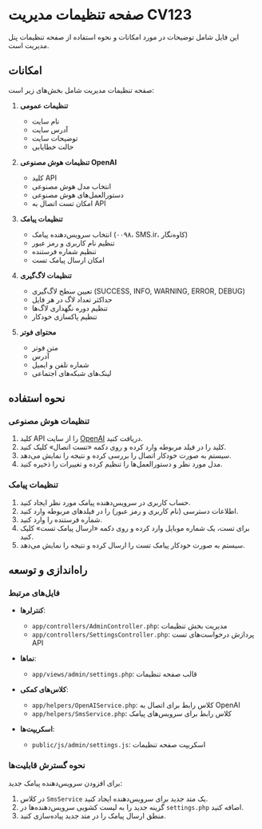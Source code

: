 # صفحه تنظیمات مدیریت CV123

این فایل شامل توضیحات در مورد امکانات و نحوه استفاده از صفحه تنظیمات پنل مدیریت است.

## امکانات

صفحه تنظیمات مدیریت شامل بخش‌های زیر است:

1. **تنظیمات عمومی**
   - نام سایت
   - آدرس سایت
   - توضیحات سایت
   - حالت خطایابی

2. **تنظیمات هوش مصنوعی OpenAI**
   - کلید API
   - انتخاب مدل هوش مصنوعی
   - دستورالعمل‌های هوش مصنوعی
   - امکان تست اتصال به API

3. **تنظیمات پیامک**
   - انتخاب سرویس‌دهنده پیامک (۰۰۹۸، SMS.ir، کاوه‌نگار)
   - تنظیم نام کاربری و رمز عبور
   - تنظیم شماره فرستنده
   - امکان ارسال پیامک تست

4. **تنظیمات لاگ‌گیری**
   - تعیین سطح لاگ‌گیری (SUCCESS, INFO, WARNING, ERROR, DEBUG)
   - حداکثر تعداد لاگ در هر فایل
   - تنظیم دوره نگهداری لاگ‌ها
   - تنظیم پاکسازی خودکار

5. **محتوای فوتر**
   - متن فوتر
   - آدرس
   - شماره تلفن و ایمیل
   - لینک‌های شبکه‌های اجتماعی

## نحوه استفاده

### تنظیمات هوش مصنوعی

1. کلید API را از سایت [OpenAI](https://platform.openai.com) دریافت کنید.
2. کلید را در فیلد مربوطه وارد کرده و روی دکمه «تست اتصال» کلیک کنید.
3. سیستم به صورت خودکار اتصال را بررسی کرده و نتیجه را نمایش می‌دهد.
4. مدل مورد نظر و دستورالعمل‌ها را تنظیم کرده و تغییرات را ذخیره کنید.

### تنظیمات پیامک

1. حساب کاربری در سرویس‌دهنده پیامک مورد نظر ایجاد کنید.
2. اطلاعات دسترسی (نام کاربری و رمز عبور) را در فیلدهای مربوطه وارد کنید.
3. شماره فرستنده را وارد کنید.
4. برای تست، یک شماره موبایل وارد کرده و روی دکمه «ارسال پیامک تست» کلیک کنید.
5. سیستم به صورت خودکار پیامک تست را ارسال کرده و نتیجه را نمایش می‌دهد.

## راه‌اندازی و توسعه

### فایل‌های مرتبط

- **کنترلرها**:
  - `app/controllers/AdminController.php`: مدیریت بخش تنظیمات
  - `app/controllers/SettingsController.php`: پردازش درخواست‌های تست API

- **نماها**:
  - `app/views/admin/settings.php`: قالب صفحه تنظیمات

- **کلاس‌های کمکی**:
  - `app/helpers/OpenAIService.php`: کلاس رابط برای اتصال به OpenAI
  - `app/helpers/SmsService.php`: کلاس رابط برای سرویس‌های پیامک

- **اسکریپت‌ها**:
  - `public/js/admin/settings.js`: اسکریپت صفحه تنظیمات

### نحوه گسترش قابلیت‌ها

برای افزودن سرویس‌دهنده پیامک جدید:

1. در کلاس `SmsService` یک متد جدید برای سرویس‌دهنده ایجاد کنید.
2. گزینه جدید را به لیست کشویی سرویس‌دهنده‌ها در `settings.php` اضافه کنید.
3. منطق ارسال پیامک را در متد جدید پیاده‌سازی کنید.
